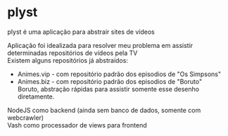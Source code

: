 # plyst
plyst é uma aplicação para abstrair sites de vídeos

Aplicação foi idealizada para resolver meu problema em assistir determinadas repositórios de vídeos pela TV<br />
Existem alguns repositórios já abstraídos:<br />
<ul>
  <li>Animes.vip - com repositório padrão dos episodios de "Os Simpsons"</li>
  <li>Animes.biz - com repositório padrão dos episodios de "Boruto"<br />
    Boruto, abstração rápidas para assistir somente esse desenho diretamente.
  </li>
</ul>

NodeJS como backend (ainda sem banco de dados, somente com webcrawler)<br />
Vash como processador de views para frontend
    
